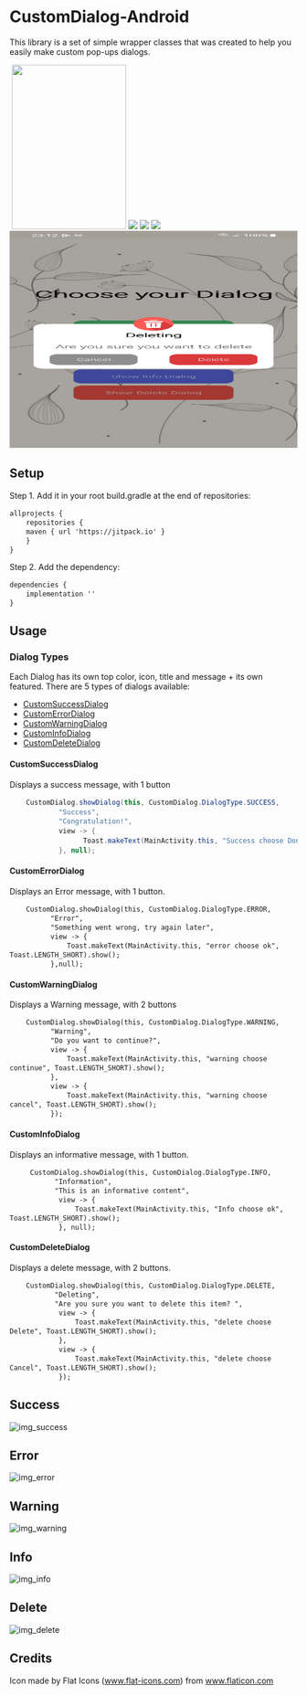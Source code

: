 # CustomDialog-Android
This library is a set of simple wrapper classes that was created to help you easily make custom pop-ups dialogs.

<img src="" width="288">

<img src="https://github.com/user-attachments/assets/f8919d3b-73e2-4e6c-a32c-8dbe506c9b88" width="200" height="288">
<img src="https://github.com/user-attachments/assets/6f200125-544b-4dba-8278-56f4ef50c840" width="288">
<img src="https://github.com/user-attachments/assets/8863675e-83c8-4d3a-aef3-55f06a2d78de" width="288">
<img src="https://github.com/user-attachments/assets/e77fd33a-9497-4295-9584-72f9002d6c4d" width="288">
<img src="https://github.com/TalBar4444/CustomAlertDialog/blob/master/img_delete.png" width="2880" height="380">

## Setup
Step 1. Add it in your root build.gradle at the end of repositories:
```
allprojects {
    repositories {
	maven { url 'https://jitpack.io' }
    }
}
```
Step 2. Add the dependency:

```
dependencies {
	implementation ''
}
```
## Usage

### Dialog Types

Each Dialog has its own top color, icon, title and message + its own featured. There are 5 types of dialogs available:
* [CustomSuccessDialog](#customsuccessdialog)
* [CustomErrorDialog](#customeerrordialog)
* [CustomWarningDialog](#customwarningdialog)
* [CustomInfoDialog](#custominfodialog)
* [CustomDeleteDialog](#customdeletedialog)

#### CustomSuccessDialog
Displays a success message, with 1 button

```java
    CustomDialog.showDialog(this, CustomDialog.DialogType.SUCCESS,
            "Success",
            "Congratulation!",
            view -> {
                  Toast.makeText(MainActivity.this, "Success choose Done", Toast.LENGTH_SHORT).show();
            }, null);
```

#### CustomErrorDialog
Displays an Error message, with 1 button.
```
    CustomDialog.showDialog(this, CustomDialog.DialogType.ERROR,
          "Error", 
          "Something went wrong, try again later",
          view -> {
              Toast.makeText(MainActivity.this, "error choose ok", Toast.LENGTH_SHORT).show();
          },null);

```

#### CustomWarningDialog
Displays a Warning message, with 2 buttons
```
    CustomDialog.showDialog(this, CustomDialog.DialogType.WARNING,
          "Warning",
          "Do you want to continue?",
          view -> {
              Toast.makeText(MainActivity.this, "warning choose continue", Toast.LENGTH_SHORT).show();
          },
          view -> {
              Toast.makeText(MainActivity.this, "warning choose cancel", Toast.LENGTH_SHORT).show();
          });
```

#### CustomInfoDialog
Displays an informative message, with 1 button.
```
     CustomDialog.showDialog(this, CustomDialog.DialogType.INFO,
           "Information",
           "This is an informative content",
            view -> {
                Toast.makeText(MainActivity.this, "Info choose ok", Toast.LENGTH_SHORT).show();
            }, null);

```
#### CustomDeleteDialog
Displays a delete message, with 2 buttons.
```
    CustomDialog.showDialog(this, CustomDialog.DialogType.DELETE,
           "Deleting",
           "Are you sure you want to delete this item? ",
            view -> {
                Toast.makeText(MainActivity.this, "delete choose Delete", Toast.LENGTH_SHORT).show();
            },
            view -> {
                Toast.makeText(MainActivity.this, "delete choose Cancel", Toast.LENGTH_SHORT).show();
            });

```
      
## Success
![img_success](https://github.com/user-attachments/assets/f8919d3b-73e2-4e6c-a32c-8dbe506c9b88)
## Error
![img_error](https://github.com/user-attachments/assets/6f200125-544b-4dba-8278-56f4ef50c840)
## Warning
![img_warning](https://github.com/user-attachments/assets/8863675e-83c8-4d3a-aef3-55f06a2d78de)
## Info
![img_info](https://github.com/user-attachments/assets/e77fd33a-9497-4295-9584-72f9002d6c4d)
## Delete
![img_delete](https://github.com/user-attachments/assets/8cd4c825-880d-4240-ba04-0338c0eaea43)

## Credits
Icon made by Flat Icons (www.flat-icons.com) from www.flaticon.com
